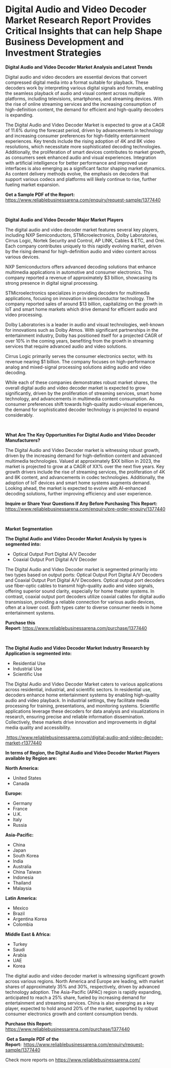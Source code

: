<p><h1>Digital Audio and Video Decoder Market Research Report Provides Critical Insights that can help Shape Business Development and Investment Strategies</h1></p><p><strong>Digital Audio and Video Decoder Market Analysis and Latest Trends</strong></p>
<p><p>Digital audio and video decoders are essential devices that convert compressed digital media into a format suitable for playback. These decoders work by interpreting various digital signals and formats, enabling the seamless playback of audio and visual content across multiple platforms, including televisions, smartphones, and streaming devices. With the rise of online streaming services and the increasing consumption of high-definition content, the demand for efficient and high-quality decoders is expanding.</p><p>The Digital Audio and Video Decoder Market is expected to grow at a CAGR of 11.6% during the forecast period, driven by advancements in technology and increasing consumer preferences for high-fidelity entertainment experiences. Key trends include the rising adoption of 4K and 8K video resolutions, which necessitate more sophisticated decoding technologies. Additionally, the proliferation of smart devices contributes to market growth, as consumers seek enhanced audio and visual experiences. Integration with artificial intelligence for better performance and improved user interfaces is also emerging as a significant factor shaping market dynamics. As content delivery methods evolve, the emphasis on decoders that support various codecs and platforms will likely continue to rise, further fueling market expansion.</p></p>
<p><strong>Get a Sample PDF of the Report:&nbsp;</strong> <a href="https://www.reliablebusinessarena.com/enquiry/request-sample/1377440?utm_campaign=3186&utm_medium=2&utm_source=Github&utm_content=ia&utm_term=28032025&utm_id=digital-audio-and-video-decoder">https://www.reliablebusinessarena.com/enquiry/request-sample/1377440</a></p>
<p>&nbsp;</p>
<p><strong>Digital Audio and Video Decoder Major Market Players</strong></p>
<p><p>The digital audio and video decoder market features several key players, including NXP Semiconductors, STMicroelectronics, Dolby Laboratories, Cirrus Logic, Nortek Security and Control, AP LINK, Cables & ETC, and Orei. Each company contributes uniquely to this rapidly evolving market, driven by the rising demand for high-definition audio and video content across various devices.</p><p>NXP Semiconductors offers advanced decoding solutions that enhance multimedia applications in automotive and consumer electronics. This company reported a revenue of approximately $3 billion, showcasing its strong presence in digital signal processing.</p><p>STMicroelectronics specializes in providing decoders for multimedia applications, focusing on innovation in semiconductor technology. The company reported sales of around $13 billion, capitalizing on the growth in IoT and smart home markets which drive demand for efficient audio and video processing.</p><p>Dolby Laboratories is a leader in audio and visual technologies, well-known for innovations such as Dolby Atmos. With significant partnerships in the entertainment industry, Dolby has positioned itself for a projected CAGR of over 10% in the coming years, benefiting from the growth in streaming services that require advanced audio and video solutions.</p><p>Cirrus Logic primarily serves the consumer electronics sector, with its revenue nearing $1 billion. The company focuses on high-performance analog and mixed-signal processing solutions aiding audio and video decoding.</p><p>While each of these companies demonstrates robust market shares, the overall digital audio and video decoder market is expected to grow significantly, driven by the proliferation of streaming services, smart home technology, and advancements in multimedia content consumption. As consumer preferences shift towards high-quality audio-visual experiences, the demand for sophisticated decoder technology is projected to expand considerably.</p></p>
<p>&nbsp;</p>
<p><strong>What Are The Key Opportunities For Digital Audio and Video Decoder Manufacturers?</strong></p>
<p><p>The Digital Audio and Video Decoder market is witnessing robust growth, driven by the increasing demand for high-definition content and advanced multimedia technologies. Valued at approximately $XX billion in 2023, the market is projected to grow at a CAGR of XX% over the next five years. Key growth drivers include the rise of streaming services, the proliferation of 4K and 8K content, and advancements in codec technologies. Additionally, the adoption of IoT devices and smart home systems augments demand. Looking ahead, the market is expected to evolve with AI-enhanced decoding solutions, further improving efficiency and user experience.</p></p>
<p><strong>Inquire or Share Your Questions If Any Before Purchasing This Report:</strong> <a href="https://www.reliablebusinessarena.com/enquiry/pre-order-enquiry/1377440?utm_campaign=3186&utm_medium=2&utm_source=Github&utm_content=ia&utm_term=28032025&utm_id=digital-audio-and-video-decoder">https://www.reliablebusinessarena.com/enquiry/pre-order-enquiry/1377440</a></p>
<p>&nbsp;</p>
<p><strong>Market Segmentation</strong></p>
<p><strong>The Digital Audio and Video Decoder Market Analysis by types is segmented into:</strong></p>
<p><ul><li>Optical Output Port Digital A/V Decoder</li><li>Coaxial Output Port Digital A/V Decoder</li></ul></p>
<p><p>The Digital Audio and Video Decoder market is segmented primarily into two types based on output ports: Optical Output Port Digital A/V Decoders and Coaxial Output Port Digital A/V Decoders. Optical output port decoders use fiber-optic cables to transmit high-quality audio and video signals, offering superior sound clarity, especially for home theater systems. In contrast, coaxial output port decoders utilize coaxial cables for digital audio transmission, providing a reliable connection for various audio devices, often at a lower cost. Both types cater to diverse consumer needs in home entertainment systems.</p></p>
<p><strong>Purchase this Report:&nbsp;</strong><a href="https://www.reliablebusinessarena.com/purchase/1377440?utm_campaign=3186&utm_medium=2&utm_source=Github&utm_content=ia&utm_term=28032025&utm_id=digital-audio-and-video-decoder">https://www.reliablebusinessarena.com/purchase/1377440</a></p>
<p>&nbsp;</p>
<p><strong>The Digital Audio and Video Decoder Market Industry Research by Application is segmented into:</strong></p>
<p><ul><li>Residential Use</li><li>Industrial Use</li><li>Scientific Use</li></ul></p>
<p><p>The Digital Audio and Video Decoder Market caters to various applications across residential, industrial, and scientific sectors. In residential use, decoders enhance home entertainment systems by enabling high-quality audio and video playback. In industrial settings, they facilitate media processing for training, presentations, and monitoring systems. Scientific applications leverage these decoders for data analysis and visualizations in research, ensuring precise and reliable information dissemination. Collectively, these markets drive innovation and improvements in digital media quality and accessibility.</p></p>
<p><a href="https://www.reliablebusinessarena.com/digital-audio-and-video-decoder-market-r1377440?utm_campaign=3186&utm_medium=2&utm_source=Github&utm_content=ia&utm_term=28032025&utm_id=digital-audio-and-video-decoder">&nbsp;https://www.reliablebusinessarena.com/digital-audio-and-video-decoder-market-r1377440</a></p>
<p><strong>In terms of Region, the Digital Audio and Video Decoder Market Players available by Region are:</strong></p>
<p>
    <p> <strong> North America: </strong>
        <ul>
            <li>United States</li>
            <li>Canada</li>
        </ul>
        </p> 
    <p> <strong> Europe: </strong>
        <ul>
            <li>Germany</li>
            <li>France</li>
            <li>U.K.</li>
            <li>Italy</li>
            <li>Russia</li>
        </ul>
        </p> 
    <p> <strong> Asia-Pacific: </strong>
        <ul>
            <li>China</li>
            <li>Japan</li>
            <li>South Korea</li>
            <li>India</li>
            <li>Australia</li>
            <li>China Taiwan</li>
            <li>Indonesia</li>
            <li>Thailand</li>
            <li>Malaysia</li>
        </ul>
        </p> 
    <p> <strong> Latin America: </strong>
        <ul>
            <li>Mexico</li>
            <li>Brazil</li>
            <li>Argentina Korea</li>
            <li>Colombia</li>
        </ul>
        </p> 
    <p> <strong> Middle East & Africa: </strong>
        <ul>
            <li>Turkey</li>
            <li>Saudi</li>
            <li>Arabia</li>
            <li>UAE</li>
            <li>Korea</li>
        </ul>
    </p>
    </p>
<p><p>The digital audio and video decoder market is witnessing significant growth across various regions. North America and Europe are leading, with market shares of approximately 35% and 30%, respectively, driven by advanced technology adoption. The Asia-Pacific (APAC) region is rapidly expanding, anticipated to reach a 25% share, fueled by increasing demand for entertainment and streaming services. China is also emerging as a key player, expected to hold around 20% of the market, supported by robust consumer electronics growth and content consumption trends.</p></p>
<p><strong>Purchase this Report: </strong><a href="https://www.reliablebusinessarena.com/purchase/1377440?utm_campaign=3186&utm_medium=2&utm_source=Github&utm_content=ia&utm_term=28032025&utm_id=digital-audio-and-video-decoder">https://www.reliablebusinessarena.com/purchase/1377440</a></p>
<p>&nbsp;<strong>Get a Sample PDF of the Report:&nbsp;&nbsp;</strong><a href="https://www.reliablebusinessarena.com/enquiry/request-sample/1377440?utm_campaign=3186&utm_medium=2&utm_source=Github&utm_content=ia&utm_term=28032025&utm_id=digital-audio-and-video-decoder">https://www.reliablebusinessarena.com/enquiry/request-sample/1377440</a></p>
<p><strong></strong></p>
<p>Check more reports on <a href="https://www.reliablebusinessarena.com/?utm_campaign=3186&utm_medium=2&utm_source=Github&utm_content=ia&utm_term=28032025&utm_id=digital-audio-and-video-decoder">https://www.reliablebusinessarena.com/</a></p>